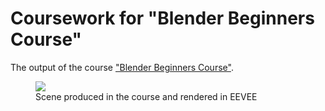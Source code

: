 # Coursework for "Blender Beginners Course"

The output of the course ["Blender Beginners Course"](https://academy.cgboost.com/courses/resources/lectures/14321523).

<figure>
<img src="img/AppleScene_EEVEE_01.png">
<figcaption>Scene produced in the course and rendered in EEVEE</figcaption>
</figure>
